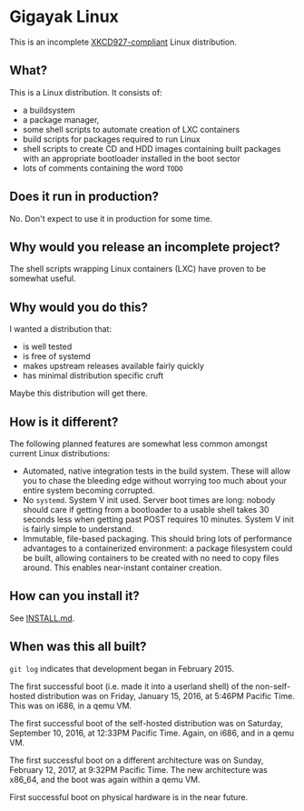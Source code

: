# Gigayak Linux #

This is an incomplete [XKCD927-compliant](https://xkcd.com/927) Linux
distribution.


## What? ##

This is a Linux distribution.  It consists of:

* a buildsystem
* a package manager,
* some shell scripts to automate creation of LXC containers
* build scripts for packages required to run Linux
* shell scripts to create CD and HDD images containing built packages
  with an appropriate bootloader installed in the boot sector
* lots of comments containing the word `TODO`


## Does it run in production? ##

No.  Don't expect to use it in production for some time.


## Why would you release an incomplete project? ##

The shell scripts wrapping Linux containers (LXC) have proven to be
somewhat useful.


## Why would you do this? ##

I wanted a distribution that:

* is well tested
* is free of systemd
* makes upstream releases available fairly quickly
* has minimal distribution specific cruft

Maybe this distribution will get there.


## How is it different? ##

The following planned features are somewhat less common amongst current
Linux distributions:

* Automated, native integration tests in the build system.  These will allow
  you to chase the bleeding edge without worrying too much about your entire
  system becoming corrupted.
* No `systemd`.  System V init used.  Server boot times are long: nobody
  should care if getting from a bootloader to a usable shell takes 30 seconds
  less when getting past POST requires 10 minutes.  System V init is fairly
  simple to understand.
* Immutable, file-based packaging.  This should bring lots of performance
  advantages to a containerized environment: a package filesystem could be
  built, allowing containers to be created with no need to copy files around.
  This enables near-instant container creation.

## How can you install it? ##

See [INSTALL.md](INSTALL.md).


## When was this all built? ##

`git log` indicates that development began in February 2015.

The first successful boot (i.e. made it into a userland shell) of the
non-self-hosted distribution was on Friday, January 15, 2016, at 5:46PM
Pacific Time.  This was on i686, in a qemu VM.

The first successful boot of the self-hosted distribution was on Saturday,
September 10, 2016, at 12:33PM Pacific Time.  Again, on i686, and in a qemu VM.

The first successful boot on a different architecture was on Sunday, February
12, 2017, at 9:32PM Pacific Time.  The new architecture was x86_64, and the
boot was again within a qemu VM.

First successful boot on physical hardware is in the near future.

